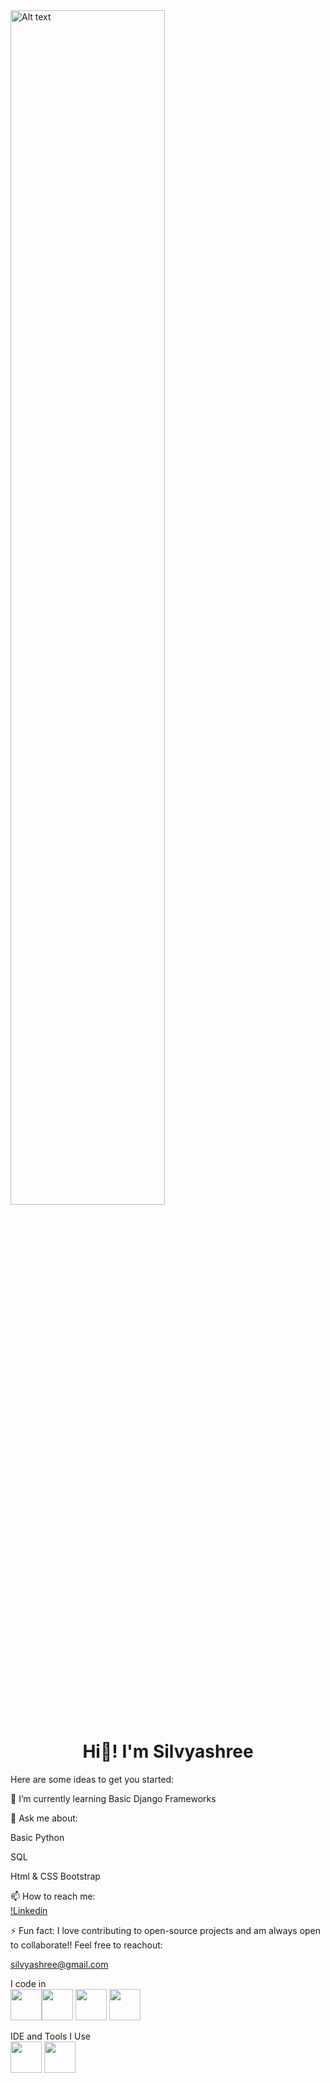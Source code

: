 <img align="center" width="70%" title="a title" alt="Alt text" src="https://cdnb.artstation.com/p/assets/images/images/028/991/999/original/anna-havrylyukh-.gif?1596125112(https://pin.it/10Saazdyz)(https://pin.it/j7lFHGIku)">



<h1 align="center">Hi👋! I'm Silvyashree</h1>

Here are some ideas to get you started:

🌱 I’m currently learning Basic Django Frameworks

💬 Ask me about:

Basic Python

SQL

Html & CSS Bootstrap

📫 How to reach me: <br>[!Linkedin](www.linkedin.com/in/silvya-shree-m-s-489bba1b6)


⚡ Fun fact: I love contributing to open-source projects and am always open to collaborate!! Feel free to reachout:

silvyashree@gmail.com

I code in <br>
<img height="50" width="50" src="https://img.icons8.com/?size=100&id=lXPUSRCongH1&format=png&color=000000"/><img height="50" width="50" src="https://img.icons8.com/?size=100&id=20909&format=png&color=000000"/>
<img height="50" width="50" src="https://img.icons8.com/?size=100&id=21278&format=png&color=000000"/>
<img height="50" width="50" src="https://img.icons8.com/?size=100&id=UFXRpPFebwa2&format=png&color=000000"/>


IDE and Tools I Use<br>
<img height="50" width="50" src="https://code.visualstudio.com/assets/images/code-stable.png"/>
<img height="50" width="50" src="https://img.icons8.com/?size=100&id=vinpBD5oA3b4&format=png&color=000000"/>

<!---
Silvyashree/Silvyashree is a ✨ special ✨ repository because its `README.md` (this file) appears on your GitHub profile.
You can click the Preview link to take a look at your changes.
--->
